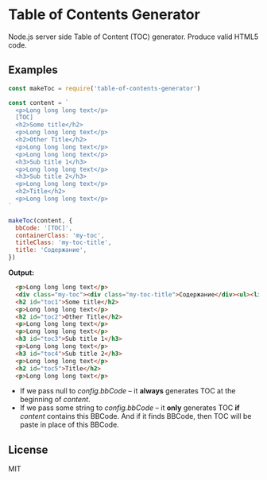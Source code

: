 # Table of Contents Generator

Node.js server side Table of Content (TOC) generator. Produce valid HTML5 code. 

## Examples
```js
const makeToc = require('table-of-contents-generator')

const content = `
  <p>Long long long text</p>
  [TOC]
  <h2>Some title</h2>
  <p>Long long long text</p>
  <h2>Other Title</h2>
  <p>Long long long text</p>
  <p>Long long long text</p>
  <h3>Sub title 1</h3>
  <p>Long long long text</p>
  <h3>Sub title 2</h3>
  <p>Long long long text</p>
  <h2>Title</h2>
  <p>Long long long text</p>
`

makeToc(content, {
  bbCode: '[TOC]',
  containerClass: 'my-toc',
  titleClass: 'my-toc-title',
  title: 'Содержание',
})
```
**Output:**
```html
  <p>Long long long text</p>
  <div class="my-toc"><div class="my-toc-title">Содержание</div><ul><li><a href="#toc1">Some title</a><li><a href="#toc2">Other Title</a><ul><li><a href="#toc3">Sub title 1</a><li><a href="#toc4">Sub title 2</a></ul><li><a href="#toc5">Title</a></ul></ul></div>
  <h2 id="toc1">Some title</h2>
  <p>Long long long text</p>
  <h2 id="toc2">Other Title</h2>
  <p>Long long long text</p>
  <p>Long long long text</p>
  <h3 id="toc3">Sub title 1</h3>
  <p>Long long long text</p>
  <h3 id="toc4">Sub title 2</h3>
  <p>Long long long text</p>
  <h2 id="toc5">Title</h2>
  <p>Long long long text</p>
```
- If we pass null to *config.bbCode* – it **always** generates TOC at the beginning of *content*.
- If we pass some string to *config.bbCode* – it **only** generates TOC **if** *content* contains this BBCode. And if it finds BBCode, then TOC will be paste in place of this BBCode.

## License

MIT